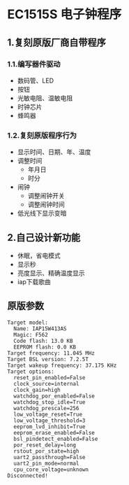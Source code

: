 # EC1515S 电子钟程序

## 1.复刻原版厂商自带程序

### 1.1.编写器件驱动

- 数码管、LED
- 按钮
- 光敏电阻、温敏电阻
- 时钟芯片
- 蜂鸣器

### 1.2.复刻原版程序行为

- 显示时间、日期、年、温度
- 调整时间
  - 年月日
  - 时分
- 闹钟
  - 调整闹钟开关
  - 调整闹钟时间
- 低光线下显示变暗

## 2.自己设计新功能

- 休眠，省电模式
- 显示秒
- 亮度显示、精确温度显示
- iap下载歌曲

## 原版参数

```
Target model:
  Name: IAP15W413AS
  Magic: F562
  Code flash: 13.0 KB
  EEPROM flash: 0.0 KB
Target frequency: 11.045 MHz
Target BSL version: 7.2.5T
Target wakeup frequency: 37.175 KHz
Target options:
  reset_pin_enabled=False
  clock_source=internal
  clock_gain=high
  watchdog_por_enabled=False
  watchdog_stop_idle=True
  watchdog_prescale=256
  low_voltage_reset=True
  low_voltage_threshold=3
  eeprom_lvd_inhibit=True
  eeprom_erase_enabled=False
  bsl_pindetect_enabled=False
  por_reset_delay=long
  rstout_por_state=high
  uart2_passthrough=False
  uart2_pin_mode=normal
  cpu_core_voltage=unknown
Disconnected!
```
